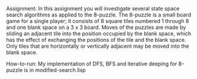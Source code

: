 Assignment: In this assignment you will investigate several state space search algorithms as applied to the 8-puzzle.  The 8-puzzle is a small board game for a single player;  it consists of 8 square tiles numbered 1 through 8 and one blank space on a 3 x 3 board.  Moves of the puzzles are made by sliding an adjacent tile into the position occupied by the blank space, which has the effect of exchanging the positions of the tile and the blank space.  Only tiles that are horizontally or vertically adjacent may be moved into the blank space.

How-to-run: My implementation of DFS, BFS and iterative deeping for 8-puzzle is in modified-search.lisp
